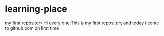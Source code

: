 # learning-place
my first repository
Hi every one
This is my first repository 
and today i come to github.com on first time
